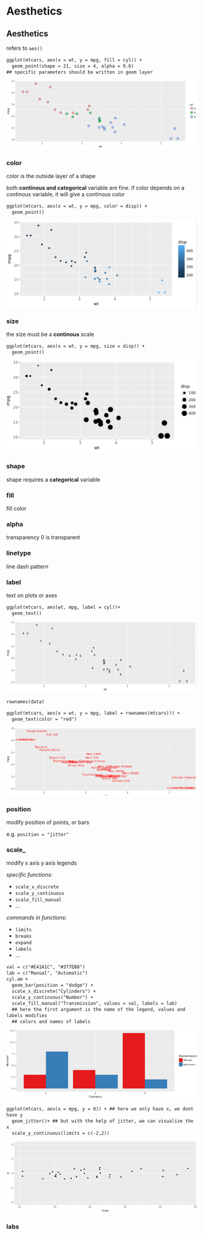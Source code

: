 # Aesthetics

## Aesthetics

refers to `aes()`

```text
ggplot(mtcars, aes(x = wt, y = mpg, fill = cyl)) +
  geom_point(shape = 21, size = 4, alpha = 0.6) 
## specific parameters should be written in geom layer
```

![](../../../.gitbook/assets/image%20%28153%29.png)

### color

color is the outside layer of a shape

both **continous and categorical** variable are fine. if color depends on a continous variable, it will give a continous color

```text
ggplot(mtcars, aes(x = wt, y = mpg, color = disp)) +
  geom_point()
```

![](../../../.gitbook/assets/image%20%28140%29.png)

### size

the size must be a **continous** scale

```text
ggplot(mtcars, aes(x = wt, y = mpg, size = disp)) +
  geom_point()
```

![](../../../.gitbook/assets/image%20%28143%29.png)

### shape

shape requires a **categorical** variable

### fill

fill color

### alpha

transparency 0 is transparent

### linetype

line dash pattern

### label

text on plots or axes

```text
ggplot(mtcars, aes(wt, mpg, label = cyl))+
  geom_text()
```

![](../../../.gitbook/assets/image%20%28136%29.png)

`rownames(data)`

```text
ggplot(mtcars, aes(x = wt, y = mpg, label = rownames(mtcars))) +
  geom_text(color = "red")
```

![](../../../.gitbook/assets/image%20%28142%29.png)

### position

modify position of points, or bars

e.g. `position = "jitter"`

### scale\_

modify x axis y axis legends

_specific functions:_

* `scale_x_discrete` 
* `scale_y_continuous`
* `scale_fill_manual`
* ...

_commands in functions:_

* `limits`
* `breaks`
* `expand`
* `labels`
* ...

```text
val = c("#E41A1C", "#377EB8")
lab = c("Manual", "Automatic")
cyl.am +
  geom_bar(position = "dodge") +
  scale_x_discrete("Cylinders") + 
  scale_y_continuous("Number") +
  scale_fill_manual("Transmission", values = val, labels = lab) 
  ## here the first argument is the name of the legend, values and labels modifies
  ## colors and names of labels
```

![](../../../.gitbook/assets/image%20%28138%29.png)

```text
ggplot(mtcars, aes(x = mpg, y = 0)) + ## here we only have x, we dont have y
  geom_jitter()+ ## but with the help of jitter, we can visualize the x
  scale_y_continuous(limits = c(-2,2))
```

![](../../../.gitbook/assets/image%20%28156%29.png)

### labs



